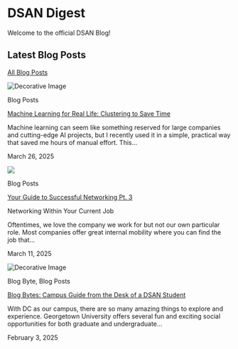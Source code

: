 # DSAN Digest

Welcome to the official DSAN Blog!

## Latest Blog Posts

[All Blog Posts](https://analytics.georgetown.edu/category/blog-posts/)

![Decorative Image](https://analytics.georgetown.edu/wp-content/uploads/sites/452/2025/03/Katie-Mead-ML-Clustering-Article-Hero.png)

Blog Posts

[Machine Learning for Real Life: Clustering to Save Time](https://analytics.georgetown.edu/blog-posts/machine-learning-for-real-life-clustering-to-save-time/)

Machine learning can seem like something reserved for large companies and cutting-edge AI projects, but I recently used it in a simple, practical way that saved me hours of manual effort. This…

March 26, 2025

![](https://analytics.georgetown.edu/wp-content/uploads/sites/452/2025/03/20190918_GraduateStudentLife-6302.jpg)

Blog Posts

[Your Guide to Successful Networking Pt. 3](https://analytics.georgetown.edu/blog-posts/your-guide-to-successful-networking-pt-3/)

Networking Within Your Current Job

Oftentimes, we love the company we work for but not our own particular role. Most companies offer great internal mobility where you can find the job that…

March 11, 2025

![Decorative Image](https://analytics.georgetown.edu/wp-content/uploads/sites/452/2025/02/DSAN-Blog-Banner-Campus-Life-Post.jpeg)

Blog Byte, Blog Posts

[Blog Bytes: Campus Guide from the Desk of a DSAN Student](https://analytics.georgetown.edu/blog-posts/blog-bytes-campus-guide-from-the-desk-of-a-dsan-student/)

With DC as our campus, there are so many amazing things to explore and experience. Georgetown University offers several fun and exciting social opportunities for both graduate and undergraduate…

February 3, 2025